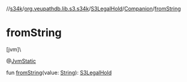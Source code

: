 //[s34k](../../../../index.md)/[org.veupathdb.lib.s3.s34k](../../index.md)/[S3LegalHold](../index.md)/[Companion](index.md)/[fromString](from-string.md)

# fromString

[jvm]\

@[JvmStatic](https://kotlinlang.org/api/latest/jvm/stdlib/kotlin.jvm/-jvm-static/index.html)

fun [fromString](from-string.md)(value: [String](https://kotlinlang.org/api/latest/jvm/stdlib/kotlin/-string/index.html)): [S3LegalHold](../index.md)
